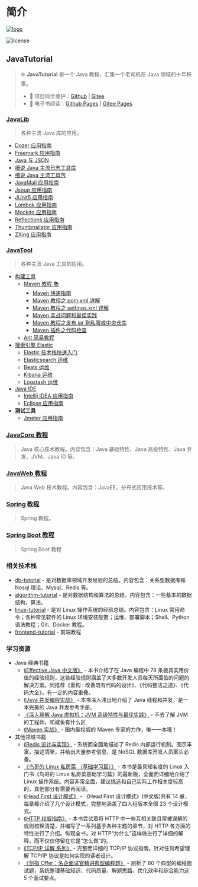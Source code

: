 # 简介

 [![logo](http://dunwu.test.upcdn.net/common/logo/java-logo.png)](https://dunwu.github.io/java-tutorial/#/)

![license](https://badgen.net/github/license/dunwu/java-tutorial)

## JavaTutorial

> ☕ **JavaTutorial** 是一个 Java 教程，汇集一个老司机在 Java 领域的十年积累。
>
> * 🔁 项目同步维护：[Github](https://github.com/dunwu/java-tutorial/) \| [Gitee](https://gitee.com/turnon/java-tutorial/)
> * 📖 电子书阅读：[Github Pages](https://dunwu.github.io/java-tutorial/) \| [Gitee Pages](https://turnon.gitee.io/java-tutorial/)

### [JavaLib](javalib/)

> 各种主流 Java 库的应用。

* [Dozer 应用指南](javalib/dozer.md)
* [Freemark 应用指南](javalib/freemark.md)
* [Java 与 JSON](javalib/javalib-json.md)
* [细说 Java 主流日志工具库](javalib/javalib-log.md)
* [细说 Java 主流工具包](javalib/javalib-util.md)
* [JavaMail 应用指南](javalib/javamail.md)
* [Jsoup 应用指南](javalib/jsoup.md)
* [JUnit5 应用指南](javalib/junit.md)
* [Lombok 应用指南](javalib/lombok.md)
* [Mockito 应用指南](javalib/mockito.md)
* [Reflections 应用指南](javalib/reflections.md)
* [Thumbnailator 应用指南](javalib/thumbnailator.md)
* [ZXing 应用指南](javalib/zxing.md)

### [JavaTool](javatool/)

> 各种主流 Java 工具的应用。

* [构建工具](javatool/build/)
  * [Maven 教程 📚](javatool/build/maven/)
    * [Maven 快速指南](javatool/build/maven/maven-quickstart.md)
    * [Maven 教程之 pom.xml 详解](javatool/build/maven/maven-pom.md)
    * [Maven 教程之 settings.xml 详解](javatool/build/maven/maven-settings.md)
    * [Maven 实战问题和最佳实践](javatool/build/maven/maven-action.md)
    * [Maven 教程之发布 jar 到私服或中央仓库](javatool/build/maven/maven-deploy.md)
    * [Maven 插件之代码检查](javatool/build/maven/maven-checkstyle-plugin.md)
  * [Ant 简易教程](javatool/build/ant.md)
* [搜索引擎 Elastic](javatool/elastic/)
  * [Elastic 技术栈快速入门](javatool/elastic/elastic-quickstart.md)
  * [Elasticsearch 运维](javatool/elastic/elastic-elasticsearch-ops.md)
  * [Beats 运维](javatool/elastic/elastic-beats-ops.md)
  * [Kibana 运维](javatool/elastic/elastic-kibana-ops.md)
  * [Logstash 运维](javatool/elastic/elastic-logstash-ops.md)
* [Java IDE](javatool/ide/)
  * [Intellij IDEA 应用指南](javatool/ide/intellij.md)
  * [Eclipse 应用指南](javatool/ide/eclipse.md)
* **测试工具**
  * [Jmeter 应用指南](javatool/test/jmeter.md)

### [JavaCore 教程](https://dunwu.github.io/javacore/)

> Java 核心技术教程。内容包含：Java 基础特性、Java 高级特性、Java 并发、JVM、Java IO 等。

### [JavaWeb 教程](https://dunwu.github.io/javaweb/)

> Java Web 技术教程。内容包含：JavaEE、分布式应用技术等。

### [Spring 教程](https://dunwu.github.io/spring-tutorial/)

> Spring 教程。

### [Spring Boot 教程](https://dunwu.github.io/spring-boot-tutorial/)

> Spring Boot 教程

### 相关技术栈

* [db-tutorial](https://dunwu.github.io/db-tutorial/) - 是对数据库领域开发经验的总结。内容包含：关系型数据库和 Nosql 理论、Mysql、Redis 等。
* [algorithm-tutorial](https://dunwu.github.io/algorithm-tutorial/) - 是对数据结构和算法的总结。内容包含：一些基本的数据结构、算法。
* [linux-tutorial](https://github.com/dunwu/linux-tutorial) - 是对 Linux 操作系统的经验总结。内容包含：Linux 常用命令；各种常见软件的 Linux 环境安装配置；运维、部署脚本；Shell、Python 语法教程；Git、Docker 教程。
* [frontend-tutorial](https://github.com/dunwu/frontend-tutorial) - 前端教程

### 学习资源

* Java 经典书籍
  * [《Effective Java 中文版》](https://union-click.jd.com/jdc?d=S003h8) - 本书介绍了在 Java 编程中 78 条极具实用价值的经验规则，这些经验规则涵盖了大多数开发人员每天所面临的问题的解决方案。同推荐《重构 : 改善既有代码的设计》、《代码整洁之道》、《代码大全》，有一定的内容重叠。
  * [《Java 并发编程实战》](https://union-click.jd.com/jdc?d=x2yrwq) - 本书深入浅出地介绍了 Java 线程和并发，是一本完美的 Java 并发参考手册。
  * [《深入理解 Java 虚拟机：JVM 高级特性与最佳实践》](https://union-click.jd.com/jdc?d=Wa6dWb) - 不去了解 JVM 的工程师，和咸鱼有什么区
  * [《Maven 实战》](https://union-click.jd.com/jdc?d=hNj9Lu) - 国内最权威的 Maven 专家的力作，唯一一本哦！
* 其他领域书籍
  * [《Redis 设计与实现》](https://union-click.jd.com/jdc?d=6L6sMX) - 系统而全面地描述了 Redis 内部运行机制。图示丰富，描述清晰，并给出大量参考信息，是 NoSQL 数据库开发人员案头必备。
  * [《鸟哥的 Linux 私房菜 （基础学习篇）》](https://union-click.jd.com/jdc?d=yB7dwu) - 本书是最具知名度的 Linux 入门书《鸟哥的 Linux 私房菜基础学习篇》的最新版，全面而详细地介绍了 Linux 操作系统。内容非常全面，建议挑选和自己实际工作相关度较高的，其他部分有需要再阅读。
  * [《Head First 设计模式》](https://union-click.jd.com/jdc?d=HYyuyM) - 《Head First 设计模式》\(中文版\)共有 14 章，每章都介绍了几个设计模式，完整地涵盖了四人组版本全部 23 个设计模式。
  * [《HTTP 权威指南》](https://union-click.jd.com/jdc?d=TgCRBb) - 本书尝试着将 HTTP 中一些互相关联且常被误解的规则梳理清楚，并编写了一系列基于各种主题的章节，对 HTTP 各方面的特性进行了介绍。纵观全书，对 HTTP“为什么”这样做进行了详细的解释，而不仅仅停留在它是“怎么做”的。
  * [《TCP/IP 详解 系列》](https://union-click.jd.com/jdc?d=5uHlXS) - 完整而详细的 TCP/IP 协议指南。针对任何希望理解 TCP/IP 协议是如何实现的读者设计。
  * [《剑指 Offer：名企面试官精讲典型编程题》](https://union-click.jd.com/jdc?d=wnrKQh) - 剖析了 80 个典型的编程面试题，系统整理基础知识、代码质量、解题思路、优化效率和综合能力这 5 个面试要点。

